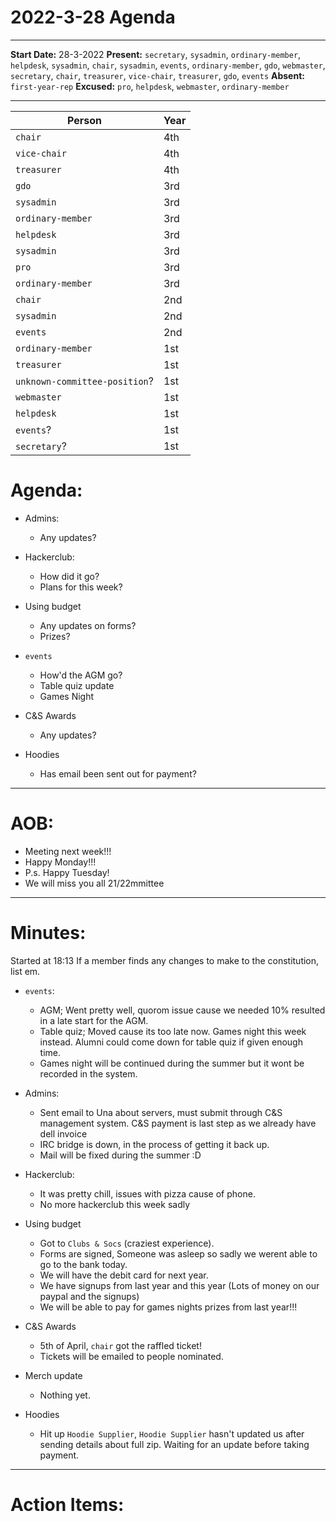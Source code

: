 # 2022-3-28 Agenda
---

__Start Date:__ 28-3-2022
__Present:__ `secretary`, `sysadmin`, `ordinary-member`, `helpdesk`, `sysadmin`, `chair`, `sysadmin`, `events`, `ordinary-member`, `gdo`, `webmaster`, `secretary`, `chair`, `treasurer`, `vice-chair`, `treasurer`, `gdo`, `events`
__Absent:__ `first-year-rep`
__Excused:__ `pro`, `helpdesk`, `webmaster`, `ordinary-member`

---

|    Person    |    Year    |
|--------------|------------|
|    `chair`    |    4th     |
|    `vice-chair`   |    4th     |
|    `treasurer`     |    4th     |
|    `gdo`     |    3rd     |
|    `sysadmin`     |    3rd     |
|    `ordinary-member`    |    3rd     |
|    `helpdesk`  |    3rd     |
|    `sysadmin`     |    3rd     |
|    `pro`     |    3rd     |
|    `ordinary-member`  |    3rd     |
|    `chair`   |    2nd     |
|    `sysadmin`    |    2nd     |
|    `events`     |    2nd     |
|    `ordinary-member`    |    1st     |
|    `treasurer`   |    1st     |
|    `unknown-committee-position`? |    1st     |
|    `webmaster`      |    1st     |
|    `helpdesk`  |    1st     |
|    `events`?  |    1st     |
|    `secretary`?      |    1st     |


# Agenda:

- Admins:
    - Any updates?

- Hackerclub:
    - How did it go?
    - Plans for this week?

- Using budget
    - Any updates on forms?
    - Prizes?

- `events`
    - How'd the AGM go?
    - Table quiz update 
    - Games Night 

- C&S Awards
    - Any updates?

- Hoodies
    - Has email been sent out for payment?

---

# AOB:
- Meeting next week!!!
- Happy Monday!!!
- P.s. Happy Tuesday!
- We will miss you all 21/22mmittee

---

# Minutes: 

Started at 18:13
If a member finds any changes to make to the constitution, list em.

- `events`:
    - AGM; Went pretty well, quorom issue cause we needed 10% resulted in a late start for the AGM.
    - Table quiz; Moved cause its too late now. Games night this week instead. Alumni could come down for table quiz if given enough time.
    - Games night will be continued during the summer but it wont be recorded in the system.

- Admins:
    - Sent email to Una about servers, must submit through C&S management system. C&S payment is last step as we already have dell invoice
    - IRC bridge is down, in the process of getting it back up.
    - Mail will be fixed during the summer :D

- Hackerclub:
    - It was pretty chill, issues with pizza cause of phone.
    - No more hackerclub this week sadly

- Using budget
    - Got to `Clubs & Socs` (craziest experience). 
    - Forms are signed, Someone was asleep so sadly we werent able to go to the bank today.
    - We will have the debit card for next year.
    - We have signups from last year and this year (Lots of money on our paypal and the signups)
    - We will be able to pay for games nights prizes from last year!!!

- C&S Awards
    - 5th of April, `chair` got the raffled ticket! 
    - Tickets will be emailed to people nominated.

- Merch update
    - Nothing yet. 

- Hoodies
    - Hit up `Hoodie Supplier`, `Hoodie Supplier` hasn't updated us after sending details about full zip. Waiting for an update before taking payment.

---

# Action Items:

